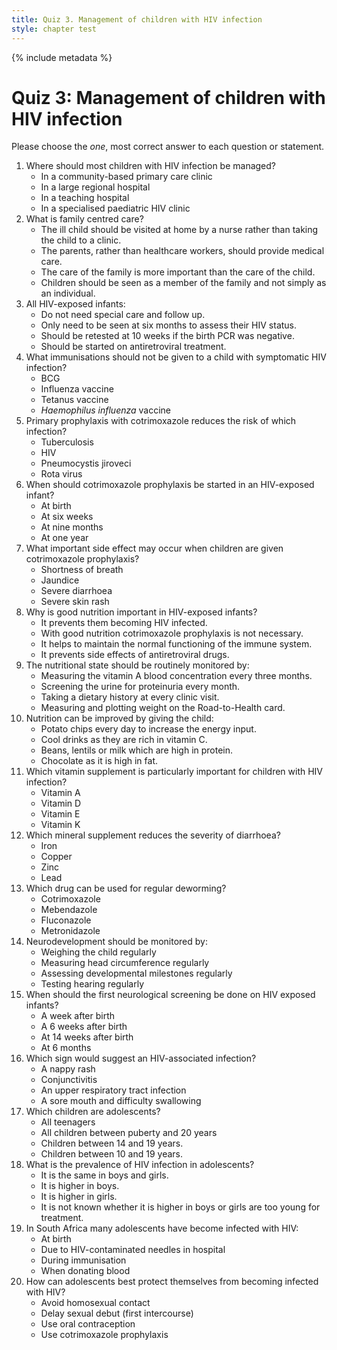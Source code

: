 ```yaml
---
title: Quiz 3. Management of children with HIV infection
style: chapter test
---
```


{% include metadata %}

# Quiz 3: Management of children with HIV infection

Please choose the *one*, most correct answer to each question or statement.

1.	Where should most children with HIV infection be managed?
	+	In a community-based primary care clinic
	-	In a large regional hospital
	-	In a teaching hospital
	-	In a specialised paediatric HIV clinic
2.	What is family centred care?
	-	The ill child should be visited at home by a nurse rather than taking the child to a clinic.
	-	The parents, rather than healthcare workers, should provide medical care. 
	-	The care of the family is more important than the care of the child.
	+	Children should be seen as a member of the family and not simply as an individual.
3.	All HIV-exposed infants:
	-	Do not need special care and follow up.
	-	Only need to be seen at six months to assess their HIV status.
	+	Should be retested at 10 weeks if the birth PCR was negative.
	-	Should be started on antiretroviral treatment.
4.	What immunisations should not be given to a child with symptomatic HIV infection?
	+	BCG
	-	Influenza vaccine
	-	Tetanus vaccine
	-	*Haemophilus influenza* vaccine
5.	Primary prophylaxis with cotrimoxazole reduces the risk of which infection?
	-	Tuberculosis
	-	HIV
	+	Pneumocystis jiroveci
	-	Rota virus
6.	When should cotrimoxazole prophylaxis be started in an HIV-exposed infant?
	-	At birth
	+	At six weeks
	-	At nine months
	-	At one year
7.	What important side effect may occur when children are given cotrimoxazole prophylaxis?
	-	Shortness of breath
	-	Jaundice
	-	Severe diarrhoea
	+	Severe skin rash
8.	Why is good nutrition important in HIV-exposed infants?
	-	It prevents them becoming HIV infected.
	-	With good nutrition cotrimoxazole prophylaxis is not necessary.
	+	It helps to maintain the normal functioning of the immune system.
	-	It prevents side effects of antiretroviral drugs.
9.	The nutritional state should be routinely monitored by:
	-	Measuring the vitamin A blood concentration every three months.
	-	Screening the urine for proteinuria every month.
	-	Taking a dietary history at every clinic visit.
	+	Measuring and plotting weight on the Road-to-Health card.
10.	Nutrition can be improved by giving the child:
	-	Potato chips every day to increase the energy input.
	-	Cool drinks as they are rich in vitamin C.
	+	Beans, lentils or milk which are high in protein.
	-	Chocolate as it is high in fat.
11.	Which vitamin supplement is particularly important for children with HIV infection?
	+	Vitamin A
	-	Vitamin D
	-	Vitamin E
	-	Vitamin K
12.	Which mineral supplement reduces the severity of diarrhoea?
	-	Iron
	-	Copper
	+	Zinc
	-	Lead
13.	Which drug can be used for regular deworming?
	-	Cotrimoxazole
	+	Mebendazole
	-	Fluconazole
	-	Metronidazole
14.	Neurodevelopment should be monitored by:
	-	Weighing the child regularly
	-	Measuring head circumference regularly
	+	Assessing developmental milestones regularly
	-	Testing hearing regularly
15.	When should the first neurological screening be done on HIV exposed infants?
	-	A week after birth
	-	A 6 weeks after birth
	+	At 14 weeks after birth
	-	At 6 months
16.	Which sign would suggest an HIV-associated infection?
	-	A nappy rash
	-	Conjunctivitis
	-	An upper respiratory tract infection
	+	A sore mouth and difficulty swallowing
17.	Which children are adolescents?
	-	All teenagers
	-	All children between puberty and 20 years
	-	Children between 14 and 19 years.
	+	Children between 10 and 19 years.
18.	What is the prevalence of HIV infection in adolescents?
	-	It is the same in boys and girls.
	-	It is higher in boys.
	+	It is higher in girls.
	-	It is not known whether it is higher in boys or girls are too young for treatment.
19.	In South Africa many adolescents have become infected with HIV:
	+	At birth
	-	Due to HIV-contaminated needles in hospital
	-	During immunisation
	-	When donating blood
20.	How can adolescents best protect themselves from becoming infected with HIV?
	-	Avoid homosexual contact
	+	Delay sexual debut (first intercourse)
	-	Use oral contraception
	-	Use cotrimoxazole prophylaxis